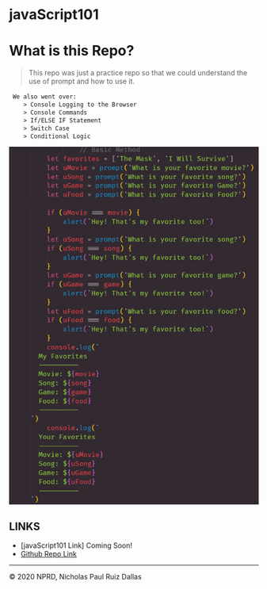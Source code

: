 # javaScript101

# What is this Repo?
> This repo was just a practice repo so that we could understand the use of prompt and how to use it. 
```
 We also went over:
    > Console Logging to the Browser
    > Console Commands
    > If/ELSE IF Statement
    > Switch Case
    > Conditional Logic
```

![myPage example](./photos/myPage.png)


## LINKS

- [javaScript101 Link] Coming Soon!
- [Github Repo Link](https://github.com/nicholasd-uci/javaScript101)

- - -
© 2020 NPRD, Nicholas Paul Ruiz Dallas